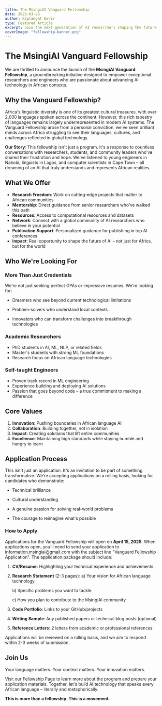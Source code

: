 ```yaml
---
title: The MsingiAI Vanguard Fellowship
date: 2025-03-26
author: Kiplangat Korir
type: Featured Article
excerpt: Join the next generation of AI researchers shaping the future of African language technology through our prestigious Vanguard Fellowship program.
coverImage: "fellowship-banner.png"
---
```


# The MsingiAI Vanguard Fellowship

We are thrilled to announce the launch of the **MsingiAI Vanguard Fellowship**, a groundbreaking initiative designed to empower exceptional researchers and engineers who are passionate about advancing AI technology in African contexts.

## Why the Vanguard Fellowship?

Africa's linguistic diversity is one of its greatest cultural treasures, with over 2,000 languages spoken across the continent. However, this rich tapestry of languages remains largely underrepresented in modern AI systems. The Vanguard Fellowship arose from a personal conviction: we've seen brilliant minds across Africa struggling to see their languages, cultures, and challenges reflected in global technology.

**Our Story**: This fellowship isn't just a program. It's a response to countless conversations with researchers, students, and community leaders who've shared their frustration and hope. We've listened to young engineers in Nairobi, linguists in Lagos, and computer scientists in Cape Town – all dreaming of an AI that truly understands and represents African realities.

## What We Offer

- **Research Freedom**: Work on cutting-edge projects that matter to African communities
- **Mentorship**: Direct guidance from senior researchers who've walked this path
- **Resources**: Access to computational resources and datasets
- **Network**: Connect with a global community of AI researchers who believe in your potential
- **Publication Support**: Personalized guidance for publishing in top AI conferences
- **Impact**: Real opportunity to shape the future of AI – not just for Africa, but for the world

## Who We're Looking For

### More Than Just Credentials
We're not just seeking perfect GPAs or impressive resumes. We're looking for:

- Dreamers who see beyond current technological limitations

- Problem-solvers who understand local contexts

- Innovators who can transform challenges into breakthrough technologies

### Academic Researchers
- PhD students in AI, ML, NLP, or related fields
- Master's students with strong ML foundations
- Research focus on African language technologies

### Self-taught Engineers
- Proven track record in ML engineering
- Experience building and deploying AI solutions
- Passion that goes beyond code – a true commitment to making a difference

## Core Values

1. **Innovation**: Pushing boundaries in African language AI
2. **Collaboration**: Building together, not in isolation
3. **Impact**: Creating solutions that lift entire communities
4. **Excellence**: Maintaining high standards while staying humble and hungry to learn

## Application Process

This isn't just an application. It's an invitation to be part of something transformative. We're accepting applications on a rolling basis, looking for candidates who demonstrate:

- Technical brilliance

- Cultural understanding

- A genuine passion for solving real-world problems

- The courage to reimagine what's possible

### How to Apply

Applications for the Vanguard Fellowship will open on **April 15, 2025**. When applications open, you'll need to send your application to information.msingiai@gmail.com with the subject line "Vanguard Fellowship Application". The application package should include:

1. **CV/Resume**: Highlighting your technical experience and achievements
2. **Research Statement** (2-3 pages):
   a) Your vision for African language technology

   b) Specific problems you want to tackle
   
   c) How you plan to contribute to the MsingiAI community
3. **Code Portfolio**: Links to your GitHub/projects
4. **Writing Sample**: Any published papers or technical blog posts (optional)
5. **Reference Letters**: 2 letters from academic or professional references

Applications will be reviewed on a rolling basis, and we aim to respond within 2-3 weeks of submission.

## Join Us

Your language matters. Your context matters. Your innovation matters.

Visit our [Fellowship Page](/fellowship.html) to learn more about the program and prepare your application materials. Together, let's build AI technology that speaks every African language – literally and metaphorically.

**This is more than a fellowship. This is a movement.**

